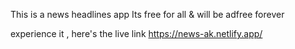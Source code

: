 This is a news headlines app
Its free for all & will be adfree forever

experience it , here's the live link
https://news-ak.netlify.app/